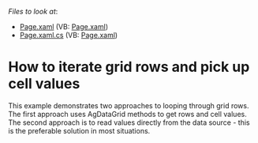 <!-- default file list -->
*Files to look at*:

* [Page.xaml](./CS/IterateRows/Page.xaml) (VB: [Page.xaml](./VB/IterateRows/Page.xaml))
* [Page.xaml.cs](./CS/IterateRows/Page.xaml.cs) (VB: [Page.xaml](./VB/IterateRows/Page.xaml))
<!-- default file list end -->
# How to iterate grid rows and pick up cell values


<p>This example demonstrates two approaches to looping through grid rows. The first approach uses AgDataGrid methods to get rows and cell values. The second approach is to read values directly from the data source - this is the preferable solution in most situations.</p>

<br/>


